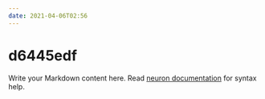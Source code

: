 ```yaml
---
date: 2021-04-06T02:56
---
```


# d6445edf

Write your Markdown content here. Read [neuron documentation](https://neuron.zettel.page/2011404.html) for syntax help.

